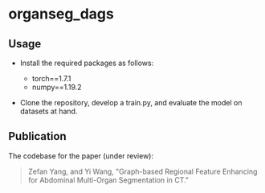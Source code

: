 # organseg_dags

## Usage
- Install the required packages as follows:
  - torch==1.7.1
  - numpy==1.19.2

- Clone the repository, develop a train.py, and evaluate the model on datasets at hand.

## Publication
The codebase for the paper (under review):
> Zefan Yang, and Yi Wang, "Graph-based Regional Feature Enhancing for Abdominal Multi-Organ Segmentation in CT."
